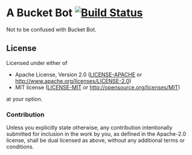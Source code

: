 # A Bucket Bot [![Build Status](https://img.shields.io/travis/TF2Maps/a-bucket-bot/master.svg?style=flat-square)](https://travis-ci.org/TF2Maps/a-bucket-bot)
Not to be confused with Bucket Bot.

## License
Licensed under either of
 * Apache License, Version 2.0 ([LICENSE-APACHE](LICENSE-APACHE) or http://www.apache.org/licenses/LICENSE-2.0)
 * MIT license ([LICENSE-MIT](LICENSE-MIT) or http://opensource.org/licenses/MIT)

at your option.

### Contribution
Unless you explicitly state otherwise, any contribution intentionally submitted
for inclusion in the work by you, as defined in the Apache-2.0 license, shall be
dual licensed as above, without any additional terms or conditions.
